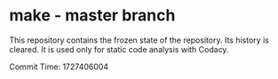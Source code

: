 # make - master branch

This repository contains the frozen state of the repository.
Its history is cleared. It is used only for static code
analysis with Codacy.

Commit Time: 1727406004